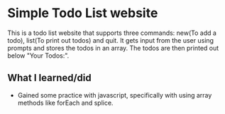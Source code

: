 # Simple Todo List website
This is a todo list website that supports three commands: new(To add a todo), list(To print out todos) and quit. It gets input from the user using prompts and stores the todos in an array. The todos are then printed out below "Your Todos:".

## What I learned/did
* Gained some practice with javascript, specifically with using array methods like forEach and splice.
